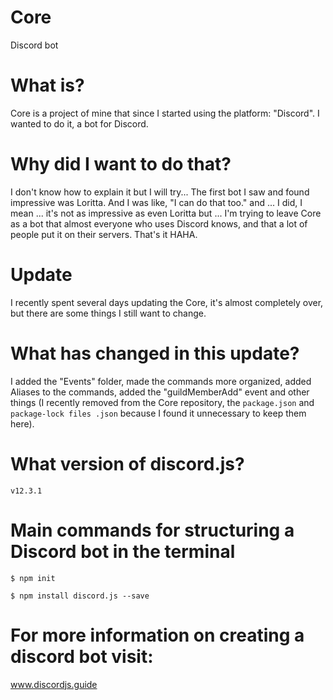 # Core
Discord bot

# What is?
Core is a project of mine that since I started using the platform: "Discord". I wanted to do it, a bot for Discord.

# Why did I want to do that?
I don't know how to explain it but I will try... The first bot I saw and found impressive was Loritta. And I was like, "I can do that too." and ... I did, I mean ... it's not as impressive as even Loritta but ... I'm trying to leave Core as a bot that almost everyone who uses Discord knows, and that a lot of people put it on their servers. That's it HAHA.

# Update
I recently spent several days updating the Core, it's almost completely over, but there are some things I still want to change.

# What has changed in this update?

I added the "Events" folder, made the commands more organized, added Aliases to the commands, added the "guildMemberAdd" event and other things (I recently removed from the Core repository, the `package.json` and` package-lock files .json` because I found it unnecessary to keep them here).

# What version of discord.js?

`v12.3.1`

# Main commands for structuring a Discord bot in the terminal

`$ npm init`

`$ npm install discord.js --save`

# For more information on creating a discord bot visit:

www.discordjs.guide
